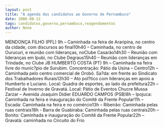 ```yaml
---
layout: post
title: "A agenda dos candidatos ao Governo de Pernambuco"
date: 2006-08-12
tags: candidatos,governo,pernambuco,reagendamentos
author: None
---
```

MENDONÇA FILHO (PFL)
9h – Caminhada na feira de Araripina, no centro da cidade, com discursos ao final10h40 – Caminhada, no centro de Ourucuri, e reunião com lideranças, noClube Casarão14h30 – Reunião com lideranças em Ipubi, no Clube Degraus15h40 – Reunião com lideranças em Trindade, no Clube JB
HUMBERTO COSTA (PT) 
9h – Caminhada na feira livre do munic?pio de Surubim. Concentração: Pátio da Usina – Centro12h – Caminhada pelo centro comercial de Orobó. Sa?da: em frente ao Sindicato dos Trabalhadores Rurais12h30 – Ato pol?tico com lideranças em apoio a Humberto e Luciano. Local: Quadra de esportes, ao lado da prefeitura22h – Festival de Inverno de Gravatá. Local: Pátio de Eventos Chucre Mussa Zarzar – Avenida Joaquim Didier
EDUARDO CAMPOS (PSB)8h – Ipojuca: Caminhada na feira e inauguração do Comitê da Frente Popular11h – Escada: Caminhada na feira e no comércio13h – Ribeirão: Caminhada pelas ruas centrais18h - Barra de Guabiraba: Caminhada pelas ruas centrais20h – Bonito: Caminhada e inauguração do Comitê da Frente Popular22h – Gravatá: caminhada no Circuito do Frio 